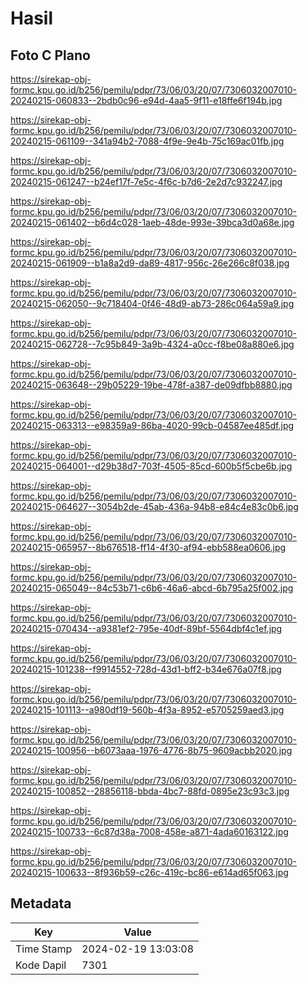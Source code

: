 # Hasil

## Foto C Plano

https://sirekap-obj-formc.kpu.go.id/b256/pemilu/pdpr/73/06/03/20/07/7306032007010-20240215-060833--2bdb0c96-e94d-4aa5-9f11-e18ffe6f194b.jpg

https://sirekap-obj-formc.kpu.go.id/b256/pemilu/pdpr/73/06/03/20/07/7306032007010-20240215-061109--341a94b2-7088-4f9e-9e4b-75c169ac01fb.jpg

https://sirekap-obj-formc.kpu.go.id/b256/pemilu/pdpr/73/06/03/20/07/7306032007010-20240215-061247--b24ef17f-7e5c-4f6c-b7d6-2e2d7c932247.jpg

https://sirekap-obj-formc.kpu.go.id/b256/pemilu/pdpr/73/06/03/20/07/7306032007010-20240215-061402--b6d4c028-1aeb-48de-993e-39bca3d0a68e.jpg

https://sirekap-obj-formc.kpu.go.id/b256/pemilu/pdpr/73/06/03/20/07/7306032007010-20240215-061909--b1a8a2d9-da89-4817-956c-26e266c8f038.jpg

https://sirekap-obj-formc.kpu.go.id/b256/pemilu/pdpr/73/06/03/20/07/7306032007010-20240215-062050--9c718404-0f46-48d9-ab73-286c064a59a9.jpg

https://sirekap-obj-formc.kpu.go.id/b256/pemilu/pdpr/73/06/03/20/07/7306032007010-20240215-062728--7c95b849-3a9b-4324-a0cc-f8be08a880e6.jpg

https://sirekap-obj-formc.kpu.go.id/b256/pemilu/pdpr/73/06/03/20/07/7306032007010-20240215-063648--29b05229-19be-478f-a387-de09dfbb8880.jpg

https://sirekap-obj-formc.kpu.go.id/b256/pemilu/pdpr/73/06/03/20/07/7306032007010-20240215-063313--e98359a9-86ba-4020-99cb-04587ee485df.jpg

https://sirekap-obj-formc.kpu.go.id/b256/pemilu/pdpr/73/06/03/20/07/7306032007010-20240215-064001--d29b38d7-703f-4505-85cd-600b5f5cbe6b.jpg

https://sirekap-obj-formc.kpu.go.id/b256/pemilu/pdpr/73/06/03/20/07/7306032007010-20240215-064627--3054b2de-45ab-436a-94b8-e84c4e83c0b6.jpg

https://sirekap-obj-formc.kpu.go.id/b256/pemilu/pdpr/73/06/03/20/07/7306032007010-20240215-065957--8b676518-ff14-4f30-af94-ebb588ea0606.jpg

https://sirekap-obj-formc.kpu.go.id/b256/pemilu/pdpr/73/06/03/20/07/7306032007010-20240215-065049--84c53b71-c6b6-46a6-abcd-6b795a25f002.jpg

https://sirekap-obj-formc.kpu.go.id/b256/pemilu/pdpr/73/06/03/20/07/7306032007010-20240215-070434--a9381ef2-795e-40df-89bf-5564dbf4c1ef.jpg

https://sirekap-obj-formc.kpu.go.id/b256/pemilu/pdpr/73/06/03/20/07/7306032007010-20240215-101238--f9914552-728d-43d1-bff2-b34e676a07f8.jpg

https://sirekap-obj-formc.kpu.go.id/b256/pemilu/pdpr/73/06/03/20/07/7306032007010-20240215-101113--a980df19-560b-4f3a-8952-e5705259aed3.jpg

https://sirekap-obj-formc.kpu.go.id/b256/pemilu/pdpr/73/06/03/20/07/7306032007010-20240215-100956--b6073aaa-1976-4776-8b75-9609acbb2020.jpg

https://sirekap-obj-formc.kpu.go.id/b256/pemilu/pdpr/73/06/03/20/07/7306032007010-20240215-100852--28856118-bbda-4bc7-88fd-0895e23c93c3.jpg

https://sirekap-obj-formc.kpu.go.id/b256/pemilu/pdpr/73/06/03/20/07/7306032007010-20240215-100733--6c87d38a-7008-458e-a871-4ada60163122.jpg

https://sirekap-obj-formc.kpu.go.id/b256/pemilu/pdpr/73/06/03/20/07/7306032007010-20240215-100633--8f936b59-c26c-419c-bc86-e614ad65f063.jpg


## Metadata

| Key        | Value               |
| ---------- | ------------------- |
| Time Stamp | 2024-02-19 13:03:08 |
| Kode Dapil | 7301                |



